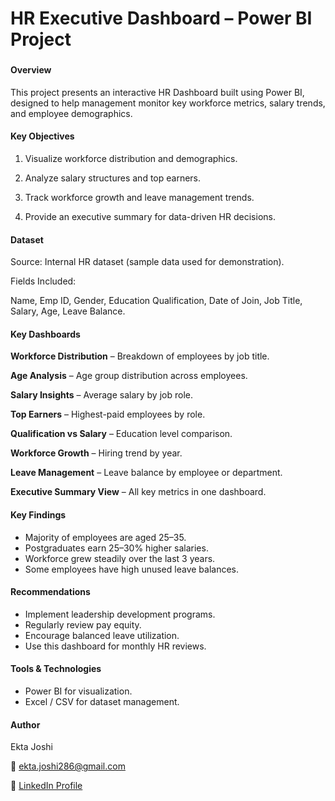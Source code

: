 # **HR Executive Dashboard – Power BI Project**



### 

#### Overview



This project presents an interactive HR Dashboard built using Power BI, designed to help management monitor key workforce metrics, salary trends, and employee demographics.





#### Key Objectives



1. Visualize workforce distribution and demographics.
   
2. Analyze salary structures and top earners.
   
3. Track workforce growth and leave management trends.
   
4. Provide an executive summary for data-driven HR decisions.





#### Dataset



Source: Internal HR dataset (sample data used for demonstration).



Fields Included:

Name, Emp ID, Gender, Education Qualification, Date of Join, Job Title, Salary, Age, Leave Balance.





#### Key Dashboards



**Workforce Distribution** – Breakdown of employees by job title.



**Age Analysis** – Age group distribution across employees.



**Salary Insights** – Average salary by job role.



**Top Earners** – Highest-paid employees by role.



**Qualification vs Salary** – Education level comparison.



**Workforce Growth** – Hiring trend by year.



**Leave Management** – Leave balance by employee or department.



**Executive Summary View** – All key metrics in one dashboard.





#### Key Findings



* Majority of employees are aged 25–35.
* Postgraduates earn 25–30% higher salaries.
* Workforce grew steadily over the last 3 years.
* Some employees have high unused leave balances.







#### Recommendations



* Implement leadership development programs.
* Regularly review pay equity.
* Encourage balanced leave utilization.
* Use this dashboard for monthly HR reviews.





#### Tools \& Technologies



* Power BI for visualization.
* Excel / CSV for dataset management.





#### Author



Ekta Joshi

📧 ekta.joshi286@gmail.com

🔗 [LinkedIn Profile](www.linkedin.com/in/ekta-joshi-data-analyst)

